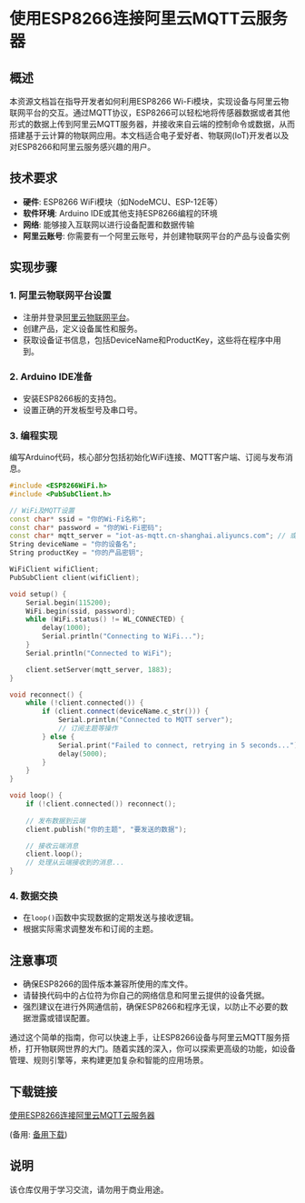 # 使用ESP8266连接阿里云MQTT云服务器

## 概述

本资源文档旨在指导开发者如何利用ESP8266 Wi-Fi模块，实现设备与阿里云物联网平台的交互。通过MQTT协议，ESP8266可以轻松地将传感器数据或者其他形式的数据上传到阿里云MQTT服务器，并接收来自云端的控制命令或数据，从而搭建基于云计算的物联网应用。本文档适合电子爱好者、物联网(IoT)开发者以及对ESP8266和阿里云服务感兴趣的用户。

## 技术要求

- **硬件**: ESP8266 WiFi模块（如NodeMCU、ESP-12E等）
- **软件环境**: Arduino IDE或其他支持ESP8266编程的环境
- **网络**: 能够接入互联网以进行设备配置和数据传输
- **阿里云账号**: 你需要有一个阿里云账号，并创建物联网平台的产品与设备实例

## 实现步骤

### 1. 阿里云物联网平台设置

- 注册并登录[阿里云物联网平台](https://iot.console.aliyun.com/)。
- 创建产品，定义设备属性和服务。
- 获取设备证书信息，包括DeviceName和ProductKey，这些将在程序中用到。

### 2. Arduino IDE准备

- 安装ESP8266板的支持包。
- 设置正确的开发板型号及串口号。

### 3. 编程实现

编写Arduino代码，核心部分包括初始化WiFi连接、MQTT客户端、订阅与发布消息。

```cpp
#include <ESP8266WiFi.h>
#include <PubSubClient.h>

// WiFi及MQTT设置
const char* ssid = "你的Wi-Fi名称";
const char* password = "你的Wi-Fi密码";
const char* mqtt_server = "iot-as-mqtt.cn-shanghai.aliyuncs.com"; // 或者你所在区域的MQTT服务器地址
String deviceName = "你的设备名";
String productKey = "你的产品密钥";

WiFiClient wifiClient;
PubSubClient client(wifiClient);

void setup() {
    Serial.begin(115200);
    WiFi.begin(ssid, password);
    while (WiFi.status() != WL_CONNECTED) {
        delay(1000);
        Serial.println("Connecting to WiFi...");
    }
    Serial.println("Connected to WiFi");

    client.setServer(mqtt_server, 1883);
}

void reconnect() {
    while (!client.connected()) {
        if (client.connect(deviceName.c_str())) {
            Serial.println("Connected to MQTT server");
            // 订阅主题等操作
        } else {
            Serial.print("Failed to connect, retrying in 5 seconds...");
            delay(5000);
        }
    }
}

void loop() {
    if (!client.connected()) reconnect();
    
    // 发布数据到云端
    client.publish("你的主题", "要发送的数据");

    // 接收云端消息
    client.loop();
    // 处理从云端接收到的消息...
}
```

### 4. 数据交换

- 在`loop()`函数中实现数据的定期发送与接收逻辑。
- 根据实际需求调整发布和订阅的主题。

## 注意事项

- 确保ESP8266的固件版本兼容所使用的库文件。
- 请替换代码中的占位符为你自己的网络信息和阿里云提供的设备凭据。
- 强烈建议在进行外网通信前，确保ESP8266和程序无误，以防止不必要的数据泄露或错误配置。

通过这个简单的指南，你可以快速上手，让ESP8266设备与阿里云MQTT服务搭桥，打开物联网世界的大门。随着实践的深入，你可以探索更高级的功能，如设备管理、规则引擎等，来构建更加复杂和智能的应用场景。

## 下载链接
[使用ESP8266连接阿里云MQTT云服务器](https://pan.quark.cn/s/18c66135fa51) 

(备用: [备用下载](https://pan.baidu.com/s/19clYIfKGCCDdf3_v-ZsWNQ?pwd=1234))

## 说明

该仓库仅用于学习交流，请勿用于商业用途。
